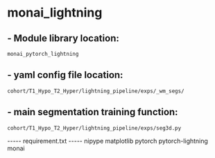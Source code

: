 # monai_lightning

## - Module library location:
`monai_pytorch_lightning`

## - yaml config file location:
`cohort/T1_Hypo_T2_Hyper/lightning_pipeline/exps/_wm_segs/`

## - main segmentation training function:
`cohort/T1_Hypo_T2_Hyper/lightning_pipeline/exps/seg3d.py`


----- requirement.txt -----
nipype
matplotlib
pytorch
pytorch-lightning
monai